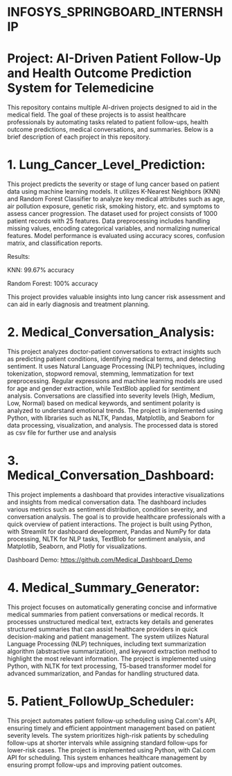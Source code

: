 # INFOSYS_SPRINGBOARD_INTERNSHIP

# Project: AI-Driven Patient Follow-Up and Health Outcome Prediction System for Telemedicine

This repository contains multiple AI-driven projects designed to aid in the medical field. The goal of these projects is to assist healthcare professionals by automating tasks related to patient follow-ups, health outcome predictions, medical conversations, and summaries. Below is a brief description of each project in this repository.

# 1. Lung_Cancer_Level_Prediction:

This project predicts the severity or stage of lung cancer based on patient data using machine learning models. It utilizes K-Nearest Neighbors (KNN) and Random Forest Classifier to analyze key medical            attributes such as age, air pollution exposure, genetic risk, smoking history, etc. and symptoms to assess cancer progression. The dataset used for project consists of 1000 patient records with 25 features.       Data preprocessing includes handling missing values, encoding categorical variables, and normalizing numerical features. Model performance is evaluated using accuracy scores, confusion matrix, and                 classification reports.
      
Results:
      
KNN: 99.67% accuracy
      
Random Forest: 100% accuracy
      
This project provides valuable insights into lung cancer risk assessment and can aid in early diagnosis and treatment planning.
 
# 2. Medical_Conversation_Analysis:
   
This project analyzes doctor-patient conversations to extract insights such as predicting patient conditions, identifying medical terms, and detecting sentiment. It uses Natural Language Processing (NLP) techniques, including tokenization, stopword removal, stemming, lemmatization for text preprocessing. Regular expressions and machine learning models are used for age and gender extraction, while TextBlob applied for sentiment analysis. Conversations are classified into severity levels (High, Medium, Low, Normal) based on medical keywords, and sentiment polarity is analyzed to understand emotional trends. The project is implemented using Python, with libraries such as NLTK, Pandas, Matplotlib, and Seaborn for data processing, visualization, and analysis. The processed data is stored as csv file for further use and analysis

# 3. Medical_Conversation_Dashboard:
   
This project implements a dashboard that provides interactive visualizations and insights from medical conversation data. The dashboard includes various metrics such as sentiment distribution, condition severity, and conversation analysis. The goal is to provide healthcare professionals with a quick overview of patient interactions. The project is built using Python, with Streamlit for dashboard development, Pandas and NumPy for data processing, NLTK for NLP tasks, TextBlob for sentiment analysis, and Matplotlib, Seaborn, and Plotly for visualizations.

Dashboard Demo: https://github.com/Medical_Dashboard_Demo

# 4. Medical_Summary_Generator:
   
This project focuses on automatically generating concise and informative medical summaries from patient conversations or medical records. It processes unstructured medical text, extracts key details and generates structured summaries that can assist healthcare providers in quick decision-making and patient management. The system utilizes Natural Language Processing (NLP) techniques, including text summarization algorithm (abstractive summarization), and keyword extraction method to highlight the most relevant information. The project is implemented using Python, with NLTK for text processing, T5-based transformer model for advanced summarization, and Pandas for handling structured data.

# 5. Patient_FollowUp_Scheduler:
   
This project automates patient follow-up scheduling using Cal.com's API, ensuring timely and efficient appointment management based on patient severity levels. The system prioritizes high-risk patients by scheduling follow-ups at shorter intervals while assigning standard follow-ups for lower-risk cases. The project is implemented using Python, with Cal.com API for scheduling. This system enhances healthcare management by ensuring prompt follow-ups and improving patient outcomes.

